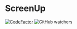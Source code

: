 ﻿# ScreenUp

[![CodeFactor](https://www.codefactor.io/repository/github/reecertv/screenup/badge)](https://www.codefactor.io/repository/github/reecertv/screenup)
![GitHub watchers](https://img.shields.io/github/watchers/reecertv/ScreenUp?style=social)